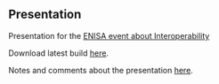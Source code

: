 ## Presentation

Presentation for the
[ENISA event about Interoperability](https://www.enisa.europa.eu/news/how-to-achieve-the-interoperability-of-eu-risk-management-frameworks)


Download latest build [here](https://github.com/CASES-LU/enisa-nlo-interoperability/actions).


Notes and comments about the presentation [here](NOTES.md).